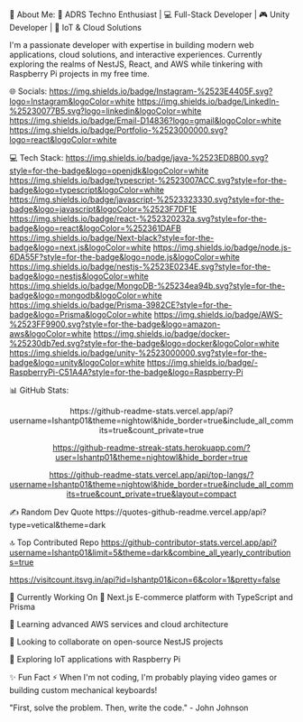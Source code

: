 💫 About Me:
🚀 ADRS Techno Enthusiast | 💻 Full-Stack Developer | 🎮 Unity Developer | 🔧 IoT & Cloud Solutions

I'm a passionate developer with expertise in building modern web applications, cloud solutions, and interactive experiences. Currently exploring the realms of NestJS, React, and AWS while tinkering with Raspberry Pi projects in my free time.

🌐 Socials:
https://img.shields.io/badge/Instagram-%2523E4405F.svg?logo=Instagram&logoColor=white
https://img.shields.io/badge/LinkedIn-%25230077B5.svg?logo=linkedin&logoColor=white
https://img.shields.io/badge/Email-D14836?logo=gmail&logoColor=white
https://img.shields.io/badge/Portfolio-%2523000000.svg?logo=react&logoColor=white

💻 Tech Stack:
https://img.shields.io/badge/java-%2523ED8B00.svg?style=for-the-badge&logo=openjdk&logoColor=white
https://img.shields.io/badge/typescript-%2523007ACC.svg?style=for-the-badge&logo=typescript&logoColor=white
https://img.shields.io/badge/javascript-%2523323330.svg?style=for-the-badge&logo=javascript&logoColor=%2523F7DF1E
https://img.shields.io/badge/react-%252320232a.svg?style=for-the-badge&logo=react&logoColor=%252361DAFB
https://img.shields.io/badge/Next-black?style=for-the-badge&logo=next.js&logoColor=white
https://img.shields.io/badge/node.js-6DA55F?style=for-the-badge&logo=node.js&logoColor=white
https://img.shields.io/badge/nestjs-%2523E0234E.svg?style=for-the-badge&logo=nestjs&logoColor=white
https://img.shields.io/badge/MongoDB-%25234ea94b.svg?style=for-the-badge&logo=mongodb&logoColor=white
https://img.shields.io/badge/Prisma-3982CE?style=for-the-badge&logo=Prisma&logoColor=white
https://img.shields.io/badge/AWS-%2523FF9900.svg?style=for-the-badge&logo=amazon-aws&logoColor=white
https://img.shields.io/badge/docker-%25230db7ed.svg?style=for-the-badge&logo=docker&logoColor=white
https://img.shields.io/badge/unity-%2523000000.svg?style=for-the-badge&logo=unity&logoColor=white
https://img.shields.io/badge/-RaspberryPi-C51A4A?style=for-the-badge&logo=Raspberry-Pi

📊 GitHub Stats:
<div align="center">
https://github-readme-stats.vercel.app/api?username=Ishantp01&theme=nightowl&hide_border=true&include_all_commits=true&count_private=true

https://github-readme-streak-stats.herokuapp.com/?user=Ishantp01&theme=nightowl&hide_border=true

https://github-readme-stats.vercel.app/api/top-langs/?username=Ishantp01&theme=nightowl&hide_border=true&include_all_commits=true&count_private=true&layout=compact

</div>
✍️ Random Dev Quote
https://quotes-github-readme.vercel.app/api?type=vetical&theme=dark

🔝 Top Contributed Repo
https://github-contributor-stats.vercel.app/api?username=Ishantp01&limit=5&theme=dark&combine_all_yearly_contributions=true

https://visitcount.itsvg.in/api?id=Ishantp01&icon=6&color=1&pretty=false

<!-- Proudly created with GPRM ( https://gprm.itsvg.in ) -->
🎯 Currently Working On
🔭 Next.js E-commerce platform with TypeScript and Prisma

🌱 Learning advanced AWS services and cloud architecture

👯 Looking to collaborate on open-source NestJS projects

🤔 Exploring IoT applications with Raspberry Pi

✨ Fun Fact
⚡ When I'm not coding, I'm probably playing video games or building custom mechanical keyboards!

"First, solve the problem. Then, write the code." - John Johnson